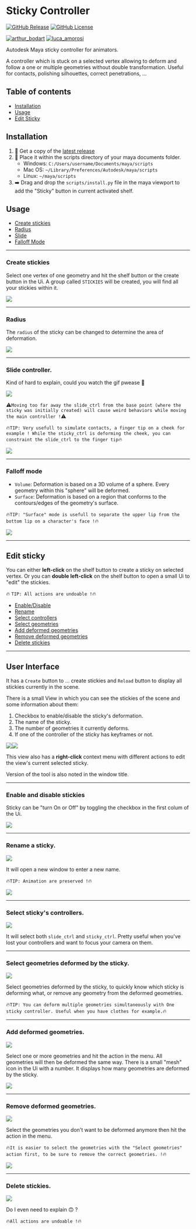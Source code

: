Sticky Controller
====

[![GitHub Release](https://img.shields.io/github/v/release/luca-amorosi/sticky_controller)](http://github.com/luca-amorosi/sticky_controller/releases)
[![GitHub License](https://img.shields.io/github/license/luca-amorosi/sticky_controller)](https://github.com/luca-amorosi/sticky_controller/blob/main/LICENSE)

[![arthur_bodart](https://img.shields.io/badge/Author-Arthur%20Bodart-darkgreen)](https://www.linkedin.com/in/arthur-bodart-35a442b8/)
[![luca_amorosi](https://img.shields.io/badge/Author-Luca%20Amorosi-darkgreen)](https://www.linkedin.com/in/luca-amorosi-234b70184/)


Autodesk Maya sticky controller for animators.

A controller which is stuck on a selected vertex allowing to deform and follow a
one or multiple geometries without double transformation. Useful for contacts,
polishing silhouettes, correct penetrations, ...

## Table of contents

- [Installation](#installation)
- [Usage](#usage)
- [Edit Sticky](#edit-sticky)


## Installation

1) :minidisc: Get a copy of the [latest release](http://github.com/luca-amorosi/sticky_controller/releases)
2) :open_file_folder: Place it within the scripts directory of your maya documents folder.
   - Windows: ```C:/Users/username/Documents/maya/scripts```
   - Mac OS: ```~/Library/Preferences/Autodesk/maya/scripts```
   - Linux: ```~/maya/scripts```
3) :arrow_right: Drag and drop the `scripts/install.py` file in the maya viewport to add the "Sticky"
button in current activated shelf.


## Usage

- [Create stickies](#create-stickies)
- [Radius](#radius)
- [Slide](#slide-controller)
- [Falloff Mode](#falloff-mode)

---
### Create stickies

Select one vertex of one geometry and hit the shelf button or the create button
in the Ui.
A group called `STICKIES` will be created, you will find all your stickies
within it.

![](https://github.com/luca-amorosi/sticky_controller/blob/main/docs/images/create_sticky.gif)

---
### Radius

The `radius` of the sticky can be changed to determine the area of deformation.

![](https://github.com/luca-amorosi/sticky_controller/blob/main/docs/images/radius.gif)

---
### Slide controller.

Kind of hard to explain, could you watch the gif pwease :raised_hands:

![](https://github.com/luca-amorosi/sticky_controller/blob/main/docs/images/sliding_sticky.gif)

:warning:`Moving too far away the slide_ctrl from the base point (where the sticky was initially created) will cause weird behaviors while moving the main controller !`:warning:

:fire:`TIP: Very usefull to simulate contacts, a finger tip on a cheek for example ! While the sticky_ctrl is deforming the cheek, you can constraint the slide_ctrl to the finger tip`:fire:

![](https://github.com/luca-amorosi/sticky_controller/blob/main/docs/images/slide_example.gif)

---
### Falloff mode

- `Volume`: Deformation is based on a 3D volume of a sphere. Every geometry within this "sphere" will be deformed.
- `Surface`: Deformation is based on a region that conforms to the contours/edges of the geometry's surface.

:fire:`TIP: "Surface" mode is usefull to separate the upper lip from the bottom lip on a character's face !`:fire:

![](https://github.com/luca-amorosi/sticky_controller/blob/main/docs/images/falloff_mode.gif)

---
## Edit sticky

You can either **left-click** on the shelf button to create a sticky on selected
vertex. Or you can **double left-click** on the shelf button to open a small Ui
to "edit" the stickies.

:fire: `TIP: All actions are undoable !`:fire:

- [Enable/Disable](#enable-and-disable-stickies)
- [Rename](#rename-a-sticky)
- [Select controllers](#select-stickys-controllers)
- [Select geometries](#select-geometries-deformed-by-the-sticky)
- [Add deformed geometries](#add-deformed-geometries)
- [Remove deformed geometries](#remove-deformed-geometries)
- [Delete stickies](#delete-stickies)

---
## User Interface

It has a `Create` button to ... create stickies and `Reload` button to display all stickies currently in the scene. 

There is a small View in which you can see the stickies of the scene and some information about them:
1) Checkbox to enable/disable the sticky's deformation.
2) The name of the sticky.
3) The number of geometries it currently deforms.
4) If one of the controller of the sticky has keyframes or not. 

![](https://github.com/luca-amorosi/sticky_controller/blob/main/docs/images/sticku_ui_columns.png)![](https://github.com/luca-amorosi/sticky_controller/blob/main/docs/images/right_click_actions.png)

This view also has a **right-click** context menu with different actions to edit the view's current selected sticky.

Version of the tool is also noted in the window title.

---
### Enable and disable stickies

Sticky can be "turn On or Off" by toggling the checkbox in the first colum of the Ui.

![](https://github.com/luca-amorosi/sticky_controller/blob/main/docs/images/enable_disable_sticky.gif)

---
### Rename a sticky.

![](https://github.com/luca-amorosi/sticky_controller/blob/main/docs/images/action_rename.png)

It will open a new window to enter a new name.

:fire:`TIP: Animation are preserved !`:fire:

![](https://github.com/luca-amorosi/sticky_controller/blob/main/docs/images/rename.gif)

---
### Select sticky's controllers.

![](https://github.com/luca-amorosi/sticky_controller/blob/main/docs/images/action_select_controller.png)

It will select both `slide_ctrl` and `sticky_ctrl`. Pretty useful when you've
lost your controllers and want to focus your camera on them.

---
### Select geometries deformed by the sticky.

![](https://github.com/luca-amorosi/sticky_controller/blob/main/docs/images/action_select_geometries.png)

Select geometries deformed by the sticky, to quickly know which sticky is
deforming what, or remove any geometry from the deformed geometries.

:fire:`TIP: You can deform multiple geometries simultaneously with One sticky
controller. Useful when you have clothes for example.`:fire: 

---
### Add deformed geometries.

![](https://github.com/luca-amorosi/sticky_controller/blob/main/docs/images/action_deform_geometries.png)

Select one or more geometries and hit the action in the menu. All geometries
will then be deformed the same way. There is a small "mesh" icon in the Ui with
a number. It displays how many geometries are deformed by the sticky.

![](https://github.com/luca-amorosi/sticky_controller/blob/main/docs/images/add_deformed_geometry.gif)

---
### Remove deformed geometries.

![](https://github.com/luca-amorosi/sticky_controller/blob/main/docs/images/action_remove_geometries.png)

Select the geometries you don't want to be deformed anymore then hit the action
in the menu.

:fire:`It is easier to select the geometries with the "Select geometries" action first, to be sure to remove the correct geometries. !`:fire:

![](https://github.com/luca-amorosi/sticky_controller/blob/main/docs/images/remove_deformed_geometry.gif)

---
### Delete stickies.

![](https://github.com/luca-amorosi/sticky_controller/blob/main/docs/images/action_delete.png)

Do I even need to explain :upside_down_face: ?

:fire:`All actions are undoable !`:fire:
